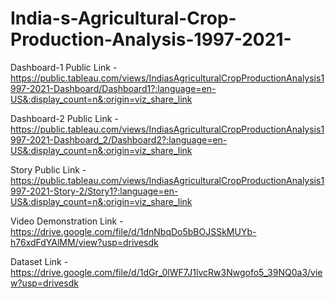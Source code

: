 # India-s-Agricultural-Crop-Production-Analysis-1997-2021-

Dashboard-1 Public Link - https://public.tableau.com/views/IndiasAgriculturalCropProductionAnalysis1997-2021-Dashboard/Dashboard1?:language=en-US&:display_count=n&:origin=viz_share_link 

Dashboard-2 Public Link - https://public.tableau.com/views/IndiasAgriculturalCropProductionAnalysis1997-2021-Dashboard_2/Dashboard2?:language=en-US&:display_count=n&:origin=viz_share_link

Story Public Link - https://public.tableau.com/views/IndiasAgriculturalCropProductionAnalysis1997-2021-Story-2/Story1?:language=en-US&:display_count=n&:origin=viz_share_link

Video Demonstration Link - https://drive.google.com/file/d/1dnNbqDo5bBOJSSkMUYb-h76xdFdYAlMM/view?usp=drivesdk

Dataset Link - https://drive.google.com/file/d/1dGr_0lWF7J1lvcRw3Nwgofo5_39NQ0a3/view?usp=drivesdk 
